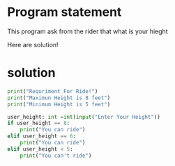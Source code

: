 # Program statement

This program ask from the rider that what is your hieght 

Here are solution!

# solution 

``` python
print("Requriment For Ride!")
print("Maximun Height is 8 feet")
print("Minimum Height is 5 feet")

user_height: int =int(input("Enter Your Height"))
if user_height == 8:
    print("You can ride")
elif user_height == 6:
    print("You can ride")
elif user_height < 5:
    print("You can't ride")
```
